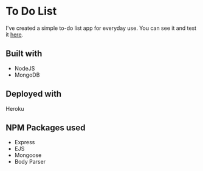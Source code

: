 # To Do List 

I've created a simple to-do list app for everyday use. You can see it and test it [here](https://vast-beyond-85729.herokuapp.com/).

## Built with

* NodeJS
* MongoDB

## Deployed with

Heroku

## NPM Packages used

* Express
* EJS 
* Mongoose 
* Body Parser
